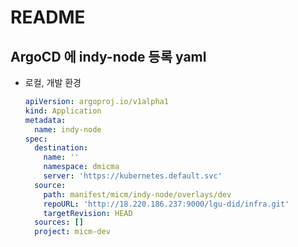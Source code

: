 # README

## ArgoCD 에 indy-node 등록 yaml

- 로컬, 개발 환경

  ```yaml
  apiVersion: argoproj.io/v1alpha1
  kind: Application
  metadata:
    name: indy-node
  spec:
    destination:
      name: ''
      namespace: dmicma
      server: 'https://kubernetes.default.svc'
    source:
      path: manifest/micm/indy-node/overlays/dev
      repoURL: 'http://18.220.186.237:9000/lgu-did/infra.git'
      targetRevision: HEAD
    sources: []
    project: micm-dev
  ```